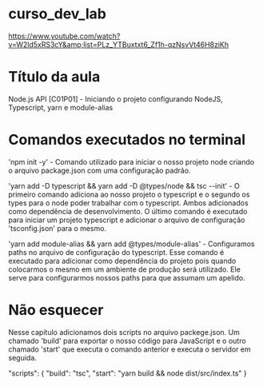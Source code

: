 # curso_dev_lab
https://www.youtube.com/watch?v=W2ld5xRS3cY&amp;list=PLz_YTBuxtxt6_Zf1h-qzNsvVt46H8ziKh

# Título da aula
Node.js API [C01P01] - Iniciando o projeto configurando NodeJS, Typescript, yarn e module-alias

# Comandos executados no terminal

'npm init -y' - Comando utilizado para iniciar o nosso projeto node criando o arquivo package.json com uma configuração padrão.

'yarn add -D typescript && yarn add -D @types/node && tsc --init' - O primeiro comando adiciona ao nosso projeto o typescript e o segundo os types para o node poder trabalhar com o typescript. Ambos adicionados como dependência de desenvolvimento. O último comando é executado para iniciar um projeto typescript e adicionar o arquivo de configuração 'tsconfig.json' para o mesmo.

'yarn add module-alias && yarn add @types/module-alias' - Configuramos paths no arquivo de configuração do typescript. Esse comando é executado para adicionar como dependência do projeto pois quando colocarmos o mesmo em um ambiente de produção será utilizado. Ele serve para configurarmos nossos paths para que assumam um apelido.

# Não esquecer

Nesse capítulo adicionamos dois scripts no arquivo packege.json. Um chamado 'build' para exportar o nosso código para JavaScript e o outro chamado 'start' que executa o comando anterior e executa o servidor em seguida.

"scripts": {
    "build": "tsc",
    "start": "yarn build && node dist/src/index.ts"
}